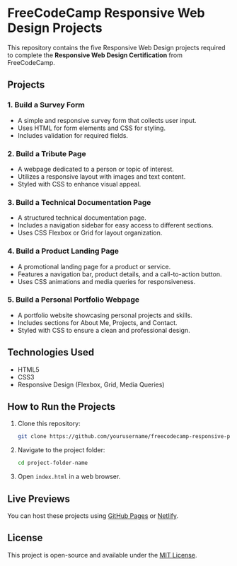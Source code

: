 # FreeCodeCamp Responsive Web Design Projects

This repository contains the five Responsive Web Design projects required to complete the **Responsive Web Design Certification** from FreeCodeCamp.

## Projects

### 1. Build a Survey Form
- A simple and responsive survey form that collects user input.
- Uses HTML for form elements and CSS for styling.
- Includes validation for required fields.

### 2. Build a Tribute Page
- A webpage dedicated to a person or topic of interest.
- Utilizes a responsive layout with images and text content.
- Styled with CSS to enhance visual appeal.

### 3. Build a Technical Documentation Page
- A structured technical documentation page.
- Includes a navigation sidebar for easy access to different sections.
- Uses CSS Flexbox or Grid for layout organization.

### 4. Build a Product Landing Page
- A promotional landing page for a product or service.
- Features a navigation bar, product details, and a call-to-action button.
- Uses CSS animations and media queries for responsiveness.

### 5. Build a Personal Portfolio Webpage
- A portfolio website showcasing personal projects and skills.
- Includes sections for About Me, Projects, and Contact.
- Styled with CSS to ensure a clean and professional design.

## Technologies Used
- HTML5
- CSS3
- Responsive Design (Flexbox, Grid, Media Queries)

## How to Run the Projects
1. Clone this repository:
   ```bash
   git clone https://github.com/yourusername/freecodecamp-responsive-projects.git
   ```
2. Navigate to the project folder:
   ```bash
   cd project-folder-name
   ```
3. Open `index.html` in a web browser.

## Live Previews
You can host these projects using [GitHub Pages](https://pages.github.com/) or [Netlify](https://www.netlify.com/).

## License
This project is open-source and available under the [MIT License](LICENSE).
